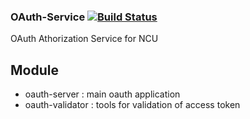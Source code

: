 ### OAuth-Service [![Build Status](http://140.115.3.96:8080/jenkins/buildStatus/icon?job=OAuth-Service)](http://140.115.3.96:8080/jenkins/job/OAuth-Service/)
OAuth Athorization Service for NCU

## Module
- oauth-server   : main oauth application
- oauth-validator : tools for validation of access token
